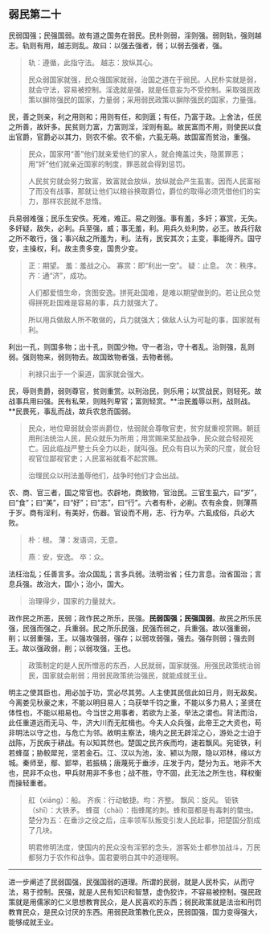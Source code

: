 ## 弱民第二十



民弱国强；民强国弱。故有道之国务在弱民。民朴则弱，淫则强。弱则轨，强则越志。轨则有用，越志则乱。故曰：以强去强者，弱；以弱去强者，强。

> 轨：遵循，此指守法。
> 越志：放纵其心。
>
>  
>
> 民众弱国家就强，民众强国家就弱，治国之道在于弱民。人民朴实就是弱，就会守法，容易被控制。淫逸就是强，就是任意妄为不受控制。采取强民政策以摒除强民的国家，力量弱；采用弱民政策以摒除强民的国家，力量强。

民，善之则亲，利之用则和；用则有任，和则匮；有任，乃富于政。上舍法，任民之所善，故奸多。民贫则力富，力富则淫，淫则有虱。故民富而不用，则使民以食出官爵，官爵必以其力，则农不偷。农不偷，六虱无萌。故国富而贫治，重强。

> 民众，国家用“善”他们就亲爱他们的家人，就会掩盖过失，隐匿罪恶；用“奸”他们就亲近国家的制度，罪恶就会得到惩罚。
>
> 人民贫穷就会努力致富，致富就会放纵，放纵就会产生虱害。因而人民富裕了而没有战事，那就让他们以粮谷换取爵位，爵位的取得必须凭借他们的实力，那样农民就不怠惰。

兵易弱难强；民乐生安佚。死难，难正。易之则强。事有羞，多奸；寡赏，无失。多奸疑，敌失，必利。兵至强，威；事无羞，利。用兵久处利势，必王。故兵行敌之所不敢行，强；事兴敌之所羞为，利。法有，民安其次；主变，事能得齐。国守安，主操权，利。故主贵多变，国贵少变。

> 正：期望。
> 羞：羞战之心。
> 寡赏：即“利出一空”。
> 疑：止息。
> 次：秩序。
> 齐：通“济”，成功。
>
> 人们都爱惜生命，贪图安逸。拼死赴国难，是难以期望做到的。若让民众觉得拼死赴国难是容易的事，兵力就强大了。
>
> 所以用兵做敌人所不敢做的，兵力就强大；做敌人认为可耻的事，国家就有利。

利出一孔，则国多物；出十孔，则国少物。守一者治，守十者乱。治则强，乱则弱。强则物来，弱则物去。故国致物者强，去物者弱。

> 利禄只出于一个渠道，国家就会强大。

民，辱则贵爵，弱则尊官，贫则重赏。以刑治民，则乐用；以赏战民，则轻死。故战事兵用曰强。民有私荣，则贱列卑官；富则轻赏。**治民羞辱以刑，战则战。**民畏死，事乱而战，故兵农怠而国弱。

> 民众，地位卑弱就会崇尚爵位，怯弱就会尊敬官吏，贫穷就重视赏赐。朝廷用刑法统治人民，民众就乐为所用；用赏赐来奖励战争，民众就会轻视死亡。因此临战严整士兵全力以赴，就叫强。民众有自以为荣的尺度，就会轻视官位鄙视官吏；人民富裕就看不起赏赐。
>
> 治理民众以刑法羞辱他们，战争时他们才会出战。

农、商、官三者，国之常官也。农辟地，商致物，官治民。三官生虱六，曰“岁”，曰“食”；曰“美”，曰“好”；曰“志”，曰“行”。六者有朴，必削。农有余食，则薄燕于岁。商有淫利，有美好，伤器。官设而不用，志、行为卒。六虱成俗，兵必大败。

> 朴：根。
> 薄：发语词，无意。
>
> 燕：安，安逸。
> 卒：众。
>
>  

法枉治乱；任善言多。治众国乱；言多兵弱。法明治省；任力言息。治省国治；言息兵强。故治大，国小；治小，国大。

> 治理得少，国家的力量就大。

政作民之所恶，民弱；政作民之所乐，民强。**民弱国强；民强国弱**。故民之所乐民强，民强而强之，兵重弱。民之所乐民强，民强而弱之，兵重强。故以强重弱，削；以弱重强，王。以强攻强弱，强存；以弱攻弱强，强去。强存则弱；强去则王。故以强政弱，削；以弱攻强，王也。

> 政策制定的是人民所憎恶的东西，人民就弱，国家就强。用强民政策统治弱民，国家就会削弱；用弱民政策统治强民，就能成就王业。

明主之使其臣也，用必加于功，赏必尽其劳。人主使其民信此如日月，则无敌矣。今离娄见秋豪之末，不能以明目易人；乌获举千钧之重，不能以多力易人；圣贤在体性也，不能以相易也。今当世之用事者，若欲为上圣，举法之谓也。背法而治，此任重道远而无马、牛，济大川而无舡楫也。今夫人众兵强，此帝王之大资也，苟非明法以守之也，与危亡为邻。故明主察法，境内之民无辟淫之心，游处之士迫于战陈，万民疾于耕战。有以知其然也。楚国之民齐疾而均，速若飘风。宛钜铁，利若蜂虿；胁鲛犀兕，坚若金石。江、汉以为池，汝、颍以为限，隐以邓林，缘以方城。秦师至，鄢、郢举，若振槁；唐蔑死于垂涉，庄发于内，楚分为五。地非不大也，民非不众也，甲兵财用非不多也；战不胜，守不固，此无法之所生也，释权衡而操轻重者。

> 舡（xiānɡ）：船。
> 齐疾：行动敏捷。均：齐整。
> 飘风：旋风。
> 钜铁（shī）：大铁矛。
> 蜂虿（chài）：指蜂尾的刺。蜂和虿都是有毒刺的螫虫。
> 楚分为五：在垂沙之役之后，庄率领军队叛变引发人民起事，把楚国分割成了几块。
>
>  
>
> 明君修明法度，使国内的民众没有淫邪的念头，游客处士都参加战斗，万民都努力于农作和战争。国君要明白其中的道理啊。

---

进一步阐述了民弱国强，民强国弱的道理。所谓的民弱，就是人民朴实，从而守法，易于控制。民强，就是人民有知识和智慧，虚伪狡诈，不容易被控制。强民政策就是用儒家的仁义思想教育民众，是人民喜欢的东西；弱民政策就是法治和刑罚教育民众，是民众讨厌的东西。用弱民政策教化民众，民弱国强，国力变得强大，能够成就王业。

